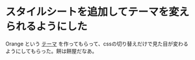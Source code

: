 # スタイルシートを追加してテーマを変えられるようにした

Orange という [テーマ](https://github.com/hibariya/retter/commit/f00208e985a5cafd4bbe357f4153a247caf83ab4) を作ってもらって、cssの切り替えだけで見た目が変わるようにしてもらった。餅は餅屋だなあ。
